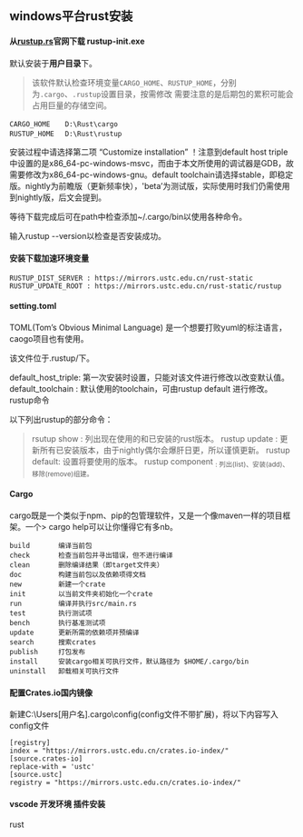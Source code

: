 ## windows平台rust安装

#### 从[rustup.rs](https://rustup.rs/)官网下载 rustup-init.exe

默认安装于**用户目录**下。

> 该软件默认检查环境变量`CARGO_HOME`、`RUSTUP_HOME`，分别为`.cargo`、`.rustup`设置目录，按需修改
> 需要注意的是后期包的累积可能会占用巨量的存储空间。
```
CARGO_HOME　  D:\Rust\cargo
RUSTUP_HOME　 D:\Rust\rustup
```
安装过程中请选择第二项 “Customize installation” ！注意到default host triple中设置的是x86_64-pc-windows-msvc，而由于本文所使用的调试器是GDB，故需要修改为x86_64-pc-windows-gnu。default toolchain请选择stable，即稳定版。nightly为前瞻版（更新频率快），'beta’为测试版，实际使用时我们仍需使用到nightly版，后文会提到。

等待下载完成后可在path中检查添加~/.cargo/bin以使用各种命令。

输入rustup --version以检查是否安装成功。

#### 安装下载加速环境变量

```
RUSTUP_DIST_SERVER : https://mirrors.ustc.edu.cn/rust-static
RUSTUP_UPDATE_ROOT : https://mirrors.ustc.edu.cn/rust-static/rustup
```

#### setting.toml

TOML(Tom’s Obvious Minimal Language) 是一个想要打败yuml的标注语言，caogo项目也有使用。

该文件位于.rustup/下。

default_host_triple: 第一次安装时设置，只能对该文件进行修改以改变默认值。
default_toolchain : 默认使用的toolchain，可由rustup default <toolchain name>进行修改。
rustup命令

以下列出rustup的部分命令：

> rsutup show : 列出现在使用的和已安装的rust版本。
> rustup update : 更新所有已安装版本，由于nightly偶尔会爆肝日更，所以谨慎更新。
> rustup default: 设置将要使用的版本。
> rustup component <sub> : 列出(list)、安装(add)、移除(remove)组建。

####  Cargo

cargo既是一个类似于npm、pip的包管理软件，又是一个像maven一样的项目框架。一个> cargo help可以让你懂得它有多nb。

```
build       编译当前包
check       检查当前包并寻出错误，但不进行编译
clean       删除编译结果（即target文件夹）
doc         构建当前包以及依赖项得文档
new         新建一个crate
init        以当前文件夹初始化一个crate
run         编译并执行src/main.rs
test        执行测试项
bench       执行基准测试项
update      更新所需的依赖项并预编译
search      搜索crates
publish     打包发布
install     安装cargo相关可执行文件，默认路径为 $HOME/.cargo/bin
uninstall   卸载相关可执行文件
```

#### 配置Crates.io国内镜像
新建C:\Users\[用户名]\.cargo\config(config文件不带扩展)，将以下内容写入config文件　　

```
[registry]
index = "https://mirrors.ustc.edu.cn/crates.io-index/"
[source.crates-io]
replace-with = 'ustc'
[source.ustc]
registry = "https://mirrors.ustc.edu.cn/crates.io-index/"
```

#### vscode 开发环境 插件安装
rust  

